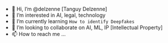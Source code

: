 - 👋 Hi, I’m @delzenne [Tanguy Delzenne]
- 👀 I’m interested in AI, legal, technology
- 🌱 I’m currently learning `How to identify Deepfakes`
- 💞️ I’m looking to collaborate on AI, ML, IP [Intellectual Property]
- 📫 How to reach me ...

<!---
delzenne/delzenne is a ✨ special ✨ repository because its `README.md` (this file) appears on your GitHub profile.
You can click the Preview link to take a look at your changes.
--->
